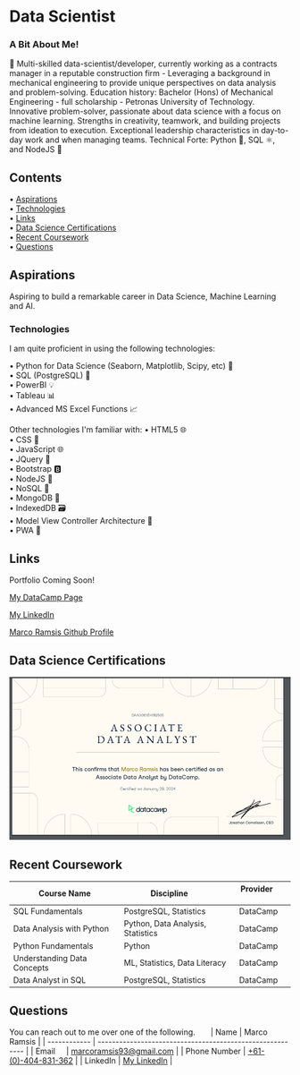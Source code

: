 # Data Scientist #

### A Bit About Me!

🚀 Multi-skilled data-scientist/developer, currently working as a contracts manager in a reputable construction firm - Leveraging a background in mechanical engineering to provide unique perspectives on data analysis and problem-solving. Education history: Bachelor (Hons) of Mechanical Engineering - full scholarship - Petronas University of Technology. Innovative problem-solver, passionate about data science with a focus on machine learning. Strengths in creativity, teamwork, and building projects from ideation to execution. Exceptional leadership characteristics in day-to-day work and when managing teams. Technical Forte: Python 🐍, SQL ⚛️, and NodeJS 🚀

## Contents

• [Aspirations](#aspirations)  
• [Technologies](#technologies)  
• [Links](#links)  
• [Data Science Certifications](#data-science-certifications)  
• [Recent Coursework](#recent-coursework)  
• [Questions](#questions)

## Aspirations

Aspiring to build a remarkable career in Data Science, Machine Learning and AI.

### Technologies

I am quite proficient in using the following technologies:

• Python for Data Science (Seaborn, Matplotlib, Scipy, etc) 🐍  
 • SQL (PostgreSQL) 🐘  
 • PowerBI 💡  
 • Tableau 📊  
 • Advanced MS Excel Functions 📈

Other technologies I'm familiar with:
• HTML5 🌐  
 • CSS 🎨  
 • JavaScript 🌐  
 • JQuery 🔄  
 • Bootstrap 🅱️  
 • NodeJS 🚀  
 • NoSQL 📄  
 • MongoDB 🍃  
 • IndexedDB 🗃️  
 • Model View Controller Architecture 🔄    
 • PWA 📱  

## Links

Portfolio Coming Soon!

<!--
-->

[My DataCamp Page](https://www.datacamp.com/portfolio/marcoramsis93)

[My LinkedIn](linkedin.com/in/marco-ramsis-b07b1229b)

[Marco Ramsis Github Profile](https://github.com/RamsisM93/)

<!--![Screenshot of the page](./assets/images/screenshot.png)-->

## Data Science Certifications

![Associate Data Analyst - Data Camp](/Images/image.png)

## Recent Coursework

| Course Name                 | Discipline                        | Provider         |
| --------------------------- | --------------------------------- | ---------------- |
| SQL Fundamentals            | PostgreSQL, Statistics            | DataCamp         |
| Data Analysis with Python   | Python, Data Analysis, Statistics | DataCamp         |
| Python Fundamentals         | Python                            | DataCamp         |
| Understanding Data Concepts | ML, Statistics, Data Literacy     | DataCamp         |
| Data Analyst in SQL         | PostgreSQL, Statistics            | DataCamp         |

## Questions

You can reach out to me over one of the following.
      
| Name         | Marco Ramsis                                              |
| ------------ | --------------------------------------------------------- |
| Email        | [marcoramsis93@gmail.com](mailto:marcoramsis93@gmail.com) |
| Phone Number | [+61-(0)-404-831-362](tel:+61404831362)                   |
| LinkedIn     | [My LinkedIn](linkedin.com/in/marco-ramsis-b07b1229b)     |
